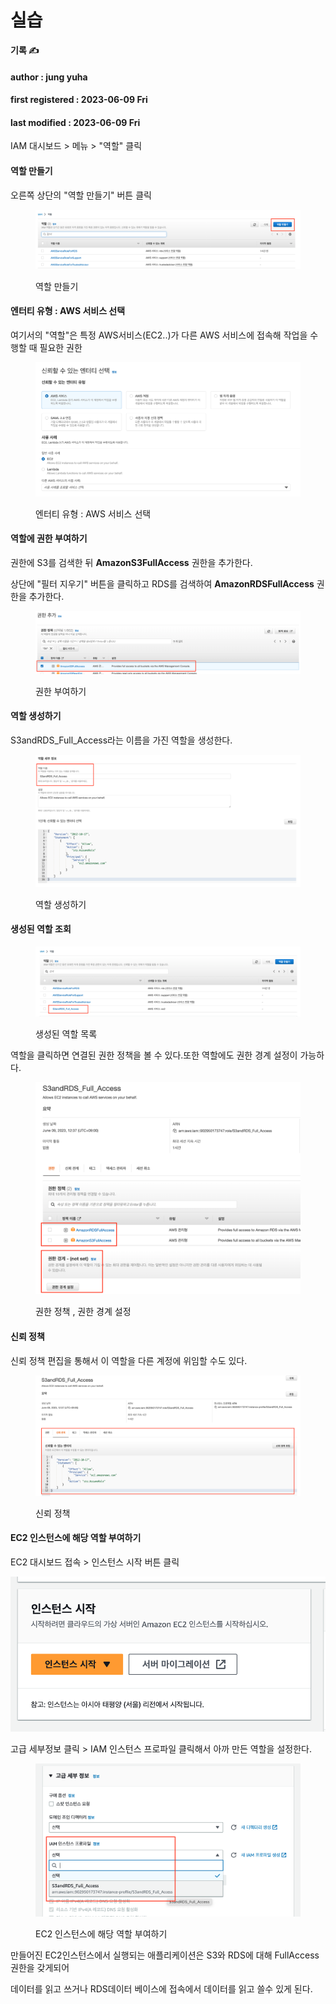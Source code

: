 # 실습

**기록 ✍️**

#### author : jung yuha

#### first registered : 2023-06-09 Fri

#### last modified : 2023-06-09 Fri



IAM 대시보드 > 메뉴 > "역할" 클릭

#### 역할 만들기

오른쪽 상단의 "역할 만들기" 버튼 클릭

<figure><img src="../../.gitbook/assets/image (13) (1).png" alt=""><figcaption><p> 역할 만들기</p></figcaption></figure>

#### 엔터티 유형 : AWS 서비스 선택

여기서의 "역할"은 특정 AWS서비스(EC2..)가 다른 AWS 서비스에 접속해 작업을 수행할 때 필요한 권한

<figure><img src="../../.gitbook/assets/image (29) (2).png" alt=""><figcaption><p> 엔터티 유형 : AWS 서비스 선택</p></figcaption></figure>

#### 역할에 권한 부여하기

권한에 S3를 검색한 뒤 **AmazonS3FullAccess** 권한을 추가한다.

상단에 "필터 지우기" 버튼을 클릭하고 RDS를 검색하여 **AmazonRDSFullAccess** 권한을 추가한다.

<figure><img src="../../.gitbook/assets/image (6) (1) (1) (2).png" alt=""><figcaption><p> 권한 부여하기</p></figcaption></figure>

#### 역할 생성하기

S3andRDS\_Full\_Access라는 이름을 가진 역할을 생성한다.

<figure><img src="../../.gitbook/assets/image (12) (1) (1) (1).png" alt=""><figcaption><p> 역할 생성하기</p></figcaption></figure>

#### 생성된 역할 조회

<figure><img src="../../.gitbook/assets/image (30) (2).png" alt=""><figcaption><p> 생성된 역할 목록</p></figcaption></figure>

역할을 클릭하면 연결된 권한 정책을 볼 수 있다.또한 역할에도 권한 경계 설정이 가능하다.

<figure><img src="../../.gitbook/assets/image (9) (2) (2).png" alt=""><figcaption><p> 권한 정책 , 권한 경계 설정</p></figcaption></figure>

#### 신뢰 정책&#x20;

신뢰 정책 편집을 통해서 이 역할을 다른 계정에 위임할 수도 있다.

<figure><img src="../../.gitbook/assets/image (17) (1) (2).png" alt=""><figcaption><p> 신뢰 정책</p></figcaption></figure>

#### EC2 인스턴스에 해당 역할 부여하기

EC2 대시보드 접속 > 인스턴스 시작 버튼 클릭

![](<../../.gitbook/assets/image (27) (1) (2).png>)

고급 세부정보 클릭 > IAM 인스턴스 프로파일 클릭해서 아까 만든 역할을 설정한다.

<figure><img src="../../.gitbook/assets/image (11) (2) (1) (1).png" alt=""><figcaption><p> EC2 인스턴스에 해당 역할 부여하기</p></figcaption></figure>

만들어진 EC2인스턴스에서 실행되는 애플리케이션은 S3와 RDS에 대해 FullAccess 권한을 갖게되어

데이터를 읽고 쓰거나 RDS데이터 베이스에 접속에서 데이터를 읽고 쓸수 있게 된다.
